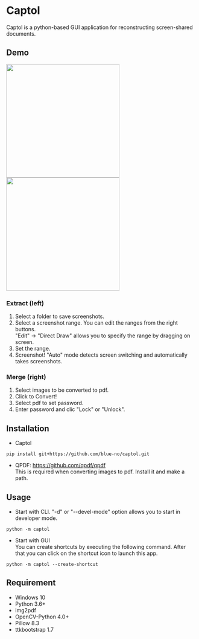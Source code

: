 # Captol
Captol is a python-based GUI application for reconstructing screen-shared documents.

## Demo
<img src="https://user-images.githubusercontent.com/88641432/166207695-a4747daa-1d89-40de-b8f4-a1f9d723beb4.png" height=300><img src="https://user-images.githubusercontent.com/88641432/166207705-1f693d49-8eab-4989-9cd3-7933b6e1ace6.png" height=300>

### Extract (left)
1. Select a folder to save screenshots.
2. Select a screenshot range. You can edit the ranges from the right buttons. <br>
"Edit" -> "Direct Draw" allows you to specify the range by dragging on screen.
3. Set the range.
4. Screenshot! "Auto" mode detects screen switching and automatically takes screenshots.

### Merge (right)
1. Select images to be converted to pdf.
2. Click to Convert!
3. Select pdf to set password.
4. Enter password and clic "Lock" or "Unlock".

## Installation
* Captol
```
pip install git+https://github.com/blue-no/captol.git
```

* QPDF: https://github.com/qpdf/qpdf<br>
This is required when converting images to pdf. Install it and make a path.

## Usage
* Start with CLI. "-d" or "--devel-mode" option allows you to start in developer mode.
```
python -m captol
```
* Start with GUI<br>
You can create shortcuts by executing the following command. After that you can click on the shortcut icon to launch this app.
```
python -m captol --create-shortcut
```

## Requirement
* Windows 10
* Python 3.6+
* img2pdf
* OpenCV-Python 4.0+
* Pillow 8.3
* ttkbootstrap 1.7
